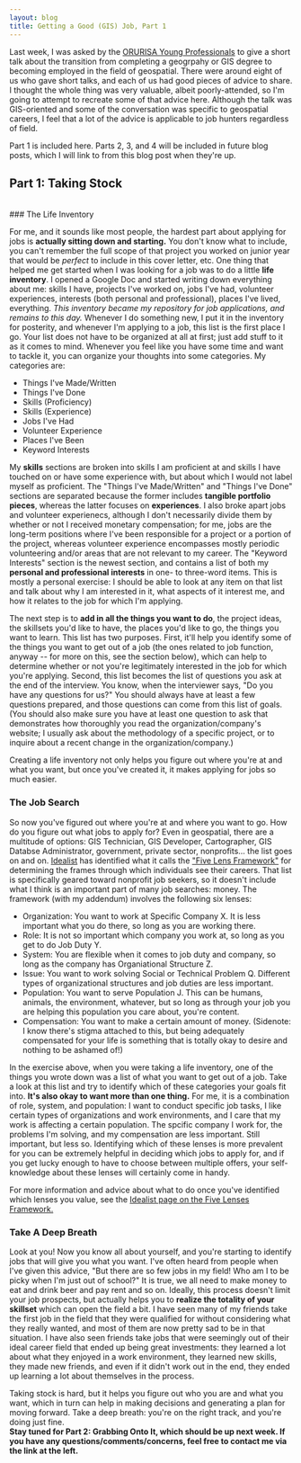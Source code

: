 ```yaml
---
layout: blog
title: Getting a Good (GIS) Job, Part 1
---
```


Last week, I was asked by the [ORURISA Young Professionals](https://orurisayp.org) to give a short talk about the transition from completing a geogrpahy or GIS degree to becoming employed in the field of geospatial. There were around eight of us who gave short talks, and each of us had good pieces of advice to share. I thought the whole thing was very valuable, albeit poorly-attended, so I'm going to attempt to recreate some of that advice here. Although the talk was GIS-oriented and some of the conversation was specific to geospatial careers, I feel that a lot of the advice is applicable to job hunters regardless of field.

Part 1 is included here. Parts 2, 3, and 4 will be included in future blog posts, which I will link to from this blog post when they're up.
<br>
## Part 1: Taking Stock
<br>
### The Life Inventory

For me, and it sounds like most people, the hardest part about applying for jobs is **actually sitting down and starting.** You don't know what to include, you can't remember the full scope of that project you worked on junior year that would be _perfect_ to include in this cover letter, etc. One thing that helped me get started when I was looking for a job was to do a little **life inventory**. I opened a Google Doc and started writing down everything about me: skills I have, projects I've worked on, jobs I've had, volunteer experiences, interests (both personal and professional), places I've lived, everything. _This inventory became my repository for job applications, and remains to this day._ Whenever I do something new, I put it in the inventory for posterity, and whenever I'm applying to a job, this list is the first place I go. Your list does not have to be organized at all at first; just add stuff to it as it comes to mind. Whenever you feel like you have some time and want to tackle it, you can organize your thoughts into some categories. My categories are:

* Things I've Made/Written
* Things I've Done
* Skills (Proficiency)
* Skills (Experience)
* Jobs I've Had
* Volunteer Experience
* Places I've Been
* Keyword Interests

My **skills** sections are broken into skills I am proficient at and skills I have touched on or have some experience with, but about which I would not label myself as proficient. The "Things I've Made/Written" and "Things I've Done" sections are separated because the former includes **tangible portfolio pieces**, whereas the latter focuses on **experiences**. I also broke apart jobs and volunteer experienecs, although I don't necessarily divide them  by whether or not I received monetary compensation; for me, jobs are the long-term positions where I've been responsible for a project or a portion of the project, whereas volunteer experience encompasses mostly periodic volunteering and/or areas that are not relevant to my career. The "Keyword Interests" section is the newest section, and contains a list of both my **personal and professional interests** in one- to three-word items. This is mostly a personal exercise: I should be able to look at any item on that list and talk about why I am interested in it, what aspects of it interest me, and how it relates to the job for which I'm applying.

The next step is to **add in all the things you want to do**, the project ideas, the skillsets you'd like to have, the places you'd like to go, the things you want to learn. This list has two purposes. First, it'll help you identify some of the things you want to get out of a job (the ones related to job function, anyway -- for more on this, see the section below), which can help to determine whether or not you're legitimately interested in the job for which you're applying. Second, this list becomes the list of questions you ask at the end of the interview. You know, when the interviewer says, "Do you have any questions for us?" You should always have at least a few questions prepared, and those questions can come from this list of goals. (You should also make sure you have at least one question to ask that demonstrates how thoroughly you read the organization/company's website; I usually ask about the methodology of a specific project, or to inquire about a recent change in the organization/company.)

Creating a life inventory not only helps you figure out where you're at and what you want, but once you've created it, it makes applying for jobs so much easier.
<br>
### The Job Search

So now you've figured out where you're at and where you want to go. How do you figure out what jobs to apply for? Even in geospatial, there are a multitude of options: GIS Technician, GIS Developer, Cartographer, GIS Databse Administrator, government, private sector, nonprofits... the list goes on and on. [Idealist](https://idealist.org) has identified what it calls the ["Five Lens Framework"](https://www.idealist.org/info/Careers/SelfKnowledge/Lenses) for determining the frames through which individuals see their careers. That list is specifically geared toward nonprofit job seekers, so it doesn't include what I think is an important part of many job searches: money. The framework (with my addendum) involves the following six lenses:

* Organization: You want to work at Specific Company X. It is less important what you do there, so long as you are working there.
* Role: It is not so important which company you work at, so long as you get to do Job Duty Y.
* System: You are flexible when it comes to job duty and company, so long as the company has Organiational Structure Z.
* Issue: You want to work solving Social or Technical Problem Q. Different types of organizational structures and job duties are less important.
* Population: You want to serve Population J. This can be humans, animals, the environment, whatever, but so long as through your job you are helping this population you care about, you're content.
* Compensation: You want to make a certain amount of money. (Sidenote: I know there's stigma attached to this, but being adequately compensated for your life is something that is totally okay to desire and nothing to be ashamed of!)

In the exercise above, when you were taking a life inventory, one of the things you wrote down was a list of what you want to get out of a job. Take a look at this list and try to identify which of these categories your goals fit into. **It's also okay to want more than one thing.** For me, it is a combination of role, system, and population: I want to conduct specific job tasks, I like certain types of organizations and work environments, and I care that my work is affecting a certain population. The spcific company I work for, the problems I'm solving, and my compensation are less important. Still important, but less so. Identifying which of these lenses is more prevalent for you can be extremely helpful in deciding which jobs to apply for, and if you get lucky enough to have to choose between multiple offers, your self-knowledge about these lenses will certainly come in handy.

For more information and advice about what to do once you've identified which lenses you value, see the [Idealist page on the Five Lenses Framework.](https://www.idealist.org/info/Careers/SelfKnowledge/Lenses)
<br>
### Take A Deep Breath

Look at you! Now you know all about yourself, and you're starting to identify jobs that will give you what you want. I've often heard from people when I've given this advice, "But there are so few jobs in my field! Who am I to be picky when I'm just out of school?" It is true, we all need to make money to eat and drink beer and pay rent and so on. Ideally, this process doesn't limit your job prospects, but actually helps you to **realize the totality of your skillset** which can open the field a bit. I have seen many of my friends take the first job in the field that they were qualified for without considering what they really wanted, and most of them are now pretty sad to be in that situation. I have also seen friends take jobs that were seemingly out of their ideal career field that ended up being great investments: they learned a lot about what they enjoyed in a work environment, they learned new skills, they made new friends, and even if it didn't work out in the end, they ended up learning a lot about themselves in the process.

Taking stock is hard, but it helps you figure out who you are and what you want, which in turn can help in making decisions and generating a plan for moving forward. Take a deep breath: you're on the right track, and you're doing just fine.
<br>
**Stay tuned for Part 2: Grabbing Onto It, which should be up next week. If you have any questions/comments/concerns, feel free to contact me via the link at the left.**
